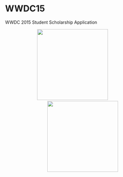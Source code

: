 WWDC15
======

WWDC 2015 Student Scholarship Application

<!-- ![ScreenShot](http://i.imgur.com/Ikq06DR.jpg)
![ScreenShot](http://i.imgur.com/OKUWBNN.jpg) -->

<p align="center">
  <img src="http://i.imgur.com/BHAXZRO.png" width="230" style="margin-right: 35px; right: 35px;" />
  &nbsp;
  &nbsp;
  &nbsp;
  &nbsp;
  <img src="http://i.imgur.com/uMpkuQb.png" width="230" />
</p>